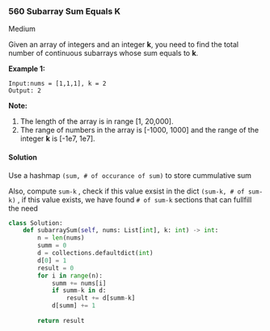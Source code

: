 ### 560 Subarray Sum Equals K

Medium

Given an array of integers and an integer **k**, you need to find the total number of continuous subarrays whose sum equals to **k**.

**Example 1:**

```
Input:nums = [1,1,1], k = 2
Output: 2
```



**Note:**

1. The length of the array is in range [1, 20,000].
2. The range of numbers in the array is [-1000, 1000] and the range of the integer **k** is [-1e7, 1e7].

#### Solution

Use a hashmap ```(sum, # of occurance of sum)``` to store cummulative sum

Also, compute ```sum-k``` , check if this value exsist in the dict ```(sum-k, # of sum-k)``` , if this value exists, we have found ``` # of sum-k ``` sections that can fullfill the need

```python
class Solution:
    def subarraySum(self, nums: List[int], k: int) -> int:
        n = len(nums)
        summ = 0
        d = collections.defaultdict(int)
        d[0] = 1
        result = 0
        for i in range(n):
            summ += nums[i]
            if summ-k in d:
                result += d[summ-k]
            d[summ] += 1
        
        return result
```

